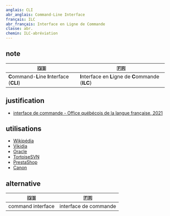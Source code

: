```yaml
---
anglais: CLI
abr_anglais: Command-Line Interface
français: ILC
abr_français: Interface en Ligne de Commande
classe: abr.
chemin: ILC-abréviation
---
```

## note

🇬🇧 | 🇫🇷
---|---
**C**ommand-**L**ine **I**nterface (**CLI**)|**I**nterface en **L**igne de **C**ommande (**ILC**)

## justification

- [interface de commande - Office québécois de la langue française, 2021](https://vitrinelinguistique.oqlf.gouv.qc.ca/fiche-gdt/fiche/8358678/interface-de-commande)

## utilisations

- [Wikipédia](https://fr.wikipedia.org/wiki/Interface_en_ligne_de_commande)
- [Vikidia](https://fr.vikidia.org/wiki/Interface_en_ligne_de_commande)
- [Oracle](https://docs.oracle.com/cd/E19957-01/806-6159-10/z40000381002367/index.html)
- [TortoiseSVN](https://tortoisesvn.net/docs/release/TortoiseSVN_fr/tsvn-cli.html)
- [PrestaShop](https://docs.prestashop-project.org/v.8-documentation/v/french-1/guide-demarrage/installer-prestashop-en-ligne-de-commande)
- [Canon](https://docs.cpp.canon/help?tsm=ODP000076-7.1.0.2FR.FR&pageid=M124621.xml)

## alternative

🇬🇧 | 🇫🇷
---|---
command interface|interface de commande
